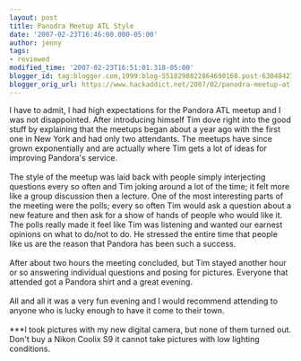 ```yaml
---
layout: post
title: Panodra Meetup ATL Style
date: '2007-02-23T16:46:00.000-05:00'
author: jenny
tags:
- reviewed
modified_time: '2007-02-23T16:51:01.318-05:00'
blogger_id: tag:blogger.com,1999:blog-5518298822864690168.post-630484275464049663
blogger_orig_url: https://www.hackaddict.net/2007/02/panodra-meetup-atl-style.html
---
```


I have to admit, I had high expectations for the Pandora ATL meetup and I was not disappointed.  After introducing himself Tim dove right into the good stuff by explaining that the meetups began about a year ago with the first one in New York and had only two attendants.  The meetups have since grown exponentially and are actually where Tim gets a lot of ideas for improving Pandora's service. <br /><br />The style of the meetup was laid back with people simply interjecting questions every so often and Tim joking around a lot of the time; it felt more like a group discussion then a lecture.  One of the most interesting parts of the meeting were the polls; every so often Tim would ask a question about a new feature and then ask for a show of hands of people who would like it.  The polls really made it feel like Tim was listening and wanted our earnest opinions on what to do/not to do.  He stressed the entire time that people like us are the reason that Pandora has been such a success.<br /><br />After about two hours the meeting concluded, but Tim stayed another hour or so answering individual questions and posing for pictures. Everyone that attended got a Pandora shirt and a great evening.<br /><br />All and all it was a very fun evening and I would recommend attending to anyone who is lucky enough to have it come to their town.<br /><br />***I took pictures with my new digital camera, but none of them turned out.  Don't buy a Nikon Coolix S9 it cannot take pictures with low lighting conditions.